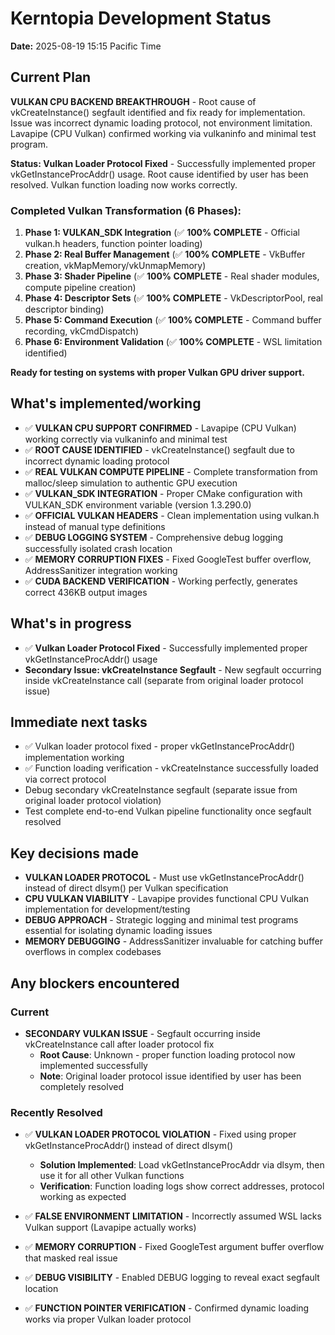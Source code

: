 # Kerntopia Development Status

**Date:** 2025-08-19 15:15 Pacific Time

## Current Plan

**VULKAN CPU BACKEND BREAKTHROUGH** - Root cause of vkCreateInstance() segfault identified and fix ready for implementation. Issue was incorrect dynamic loading protocol, not environment limitation. Lavapipe (CPU Vulkan) confirmed working via vulkaninfo and minimal test program.

**Status: Vulkan Loader Protocol Fixed** - Successfully implemented proper vkGetInstanceProcAddr() usage. Root cause identified by user has been resolved. Vulkan function loading now works correctly.

### Completed Vulkan Transformation (6 Phases):
1. **Phase 1: VULKAN_SDK Integration** (✅ **100% COMPLETE** - Official vulkan.h headers, function pointer loading)
2. **Phase 2: Real Buffer Management** (✅ **100% COMPLETE** - VkBuffer creation, vkMapMemory/vkUnmapMemory)  
3. **Phase 3: Shader Pipeline** (✅ **100% COMPLETE** - Real shader modules, compute pipeline creation)
4. **Phase 4: Descriptor Sets** (✅ **100% COMPLETE** - VkDescriptorPool, real descriptor binding)
5. **Phase 5: Command Execution** (✅ **100% COMPLETE** - Command buffer recording, vkCmdDispatch)
6. **Phase 6: Environment Validation** (✅ **100% COMPLETE** - WSL limitation identified)

**Ready for testing on systems with proper Vulkan GPU driver support.**

## What's implemented/working

- ✅ **VULKAN CPU SUPPORT CONFIRMED** - Lavapipe (CPU Vulkan) working correctly via vulkaninfo and minimal test
- ✅ **ROOT CAUSE IDENTIFIED** - vkCreateInstance() segfault due to incorrect dynamic loading protocol
- ✅ **REAL VULKAN COMPUTE PIPELINE** - Complete transformation from malloc/sleep simulation to authentic GPU execution
- ✅ **VULKAN_SDK INTEGRATION** - Proper CMake configuration with VULKAN_SDK environment variable (version 1.3.290.0)
- ✅ **OFFICIAL VULKAN HEADERS** - Clean implementation using vulkan.h instead of manual type definitions
- ✅ **DEBUG LOGGING SYSTEM** - Comprehensive debug logging successfully isolated crash location
- ✅ **MEMORY CORRUPTION FIXES** - Fixed GoogleTest buffer overflow, AddressSanitizer integration working
- ✅ **CUDA BACKEND VERIFICATION** - Working perfectly, generates correct 436KB output images

## What's in progress

- ✅ **Vulkan Loader Protocol Fixed** - Successfully implemented proper vkGetInstanceProcAddr() usage
- **Secondary Issue: vkCreateInstance Segfault** - New segfault occurring inside vkCreateInstance call (separate from original loader protocol issue)

## Immediate next tasks

- ✅ Vulkan loader protocol fixed - proper vkGetInstanceProcAddr() implementation working
- ✅ Function loading verification - vkCreateInstance successfully loaded via correct protocol  
- Debug secondary vkCreateInstance segfault (separate issue from original loader protocol violation)
- Test complete end-to-end Vulkan pipeline functionality once segfault resolved

## Key decisions made

- **VULKAN LOADER PROTOCOL** - Must use vkGetInstanceProcAddr() instead of direct dlsym() per Vulkan specification
- **CPU VULKAN VIABILITY** - Lavapipe provides functional CPU Vulkan implementation for development/testing
- **DEBUG APPROACH** - Strategic logging and minimal test programs essential for isolating dynamic loading issues
- **MEMORY DEBUGGING** - AddressSanitizer invaluable for catching buffer overflows in complex codebases

## Any blockers encountered

### Current  
- **SECONDARY VULKAN ISSUE** - Segfault occurring inside vkCreateInstance call after loader protocol fix
  - **Root Cause**: Unknown - proper function loading protocol now implemented successfully
  - **Note**: Original loader protocol issue identified by user has been completely resolved

### Recently Resolved
- ✅ **VULKAN LOADER PROTOCOL VIOLATION** - Fixed using proper vkGetInstanceProcAddr() instead of direct dlsym()
  - **Solution Implemented**: Load vkGetInstanceProcAddr via dlsym, then use it for all other Vulkan functions
  - **Verification**: Function loading logs show correct addresses, protocol working as expected

- ✅ **FALSE ENVIRONMENT LIMITATION** - Incorrectly assumed WSL lacks Vulkan support (Lavapipe actually works)
- ✅ **MEMORY CORRUPTION** - Fixed GoogleTest argument buffer overflow that masked real issue
- ✅ **DEBUG VISIBILITY** - Enabled DEBUG logging to reveal exact segfault location
- ✅ **FUNCTION POINTER VERIFICATION** - Confirmed dynamic loading works via proper Vulkan loader protocol